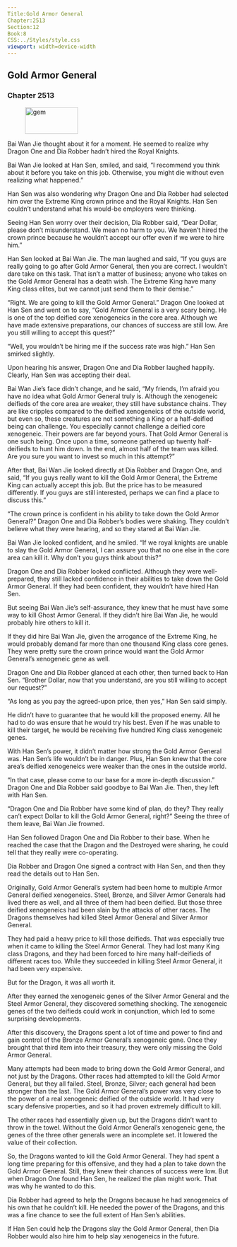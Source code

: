 ```yaml
---
Title:Gold Armor General 
Chapter:2513 
Section:12 
Book:8 
CSS:../Styles/style.css 
viewport: width=device-width
---
```

  
## Gold Armor General
### Chapter 2513
  
<figure>
	<img src="../Images/gem.gif" alt="gem" id="gem" width="120" height="60" />
</figure>
  

  
Bai Wan Jie thought about it for a moment. He seemed to realize why Dragon One and Dia Robber hadn’t hired the Royal Knights.

Bai Wan Jie looked at Han Sen, smiled, and said, “I recommend you think about it before you take on this job. Otherwise, you might die without even realizing what happened.”

Han Sen was also wondering why Dragon One and Dia Robber had selected him over the Extreme King crown prince and the Royal Knights. Han Sen couldn’t understand what his would-be employers were thinking.

Seeing Han Sen worry over their decision, Dia Robber said, “Dear Dollar, please don’t misunderstand. We mean no harm to you. We haven’t hired the crown prince because he wouldn’t accept our offer even if we were to hire him.”

Han Sen looked at Bai Wan Jie. The man laughed and said, “If you guys are really going to go after Gold Armor General, then you are correct. I wouldn’t dare take on this task. That isn’t a matter of business; anyone who takes on the Gold Armor General has a death wish. The Extreme King have many King class elites, but we cannot just send them to their demise.”

“Right. We are going to kill the Gold Armor General.” Dragon One looked at Han Sen and went on to say, “Gold Armor General is a very scary being. He is one of the top deified core xenogeneics in the core area. Although we have made extensive preparations, our chances of success are still low. Are you still willing to accept this quest?”

“Well, you wouldn’t be hiring me if the success rate was high.” Han Sen smirked slightly.

Upon hearing his answer, Dragon One and Dia Robber laughed happily. Clearly, Han Sen was accepting their deal.

Bai Wan Jie’s face didn’t change, and he said, “My friends, I’m afraid you have no idea what Gold Armor General truly is. Although the xenogeneic deifieds of the core area are weaker, they still have substance chains. They are like cripples compared to the deified xenogeneics of the outside world, but even so, these creatures are not something a King or a half-deified being can challenge. You especially cannot challenge a deified core xenogeneic. Their powers are far beyond yours. That Gold Armor General is one such being. Once upon a time, someone gathered up twenty half-deifieds to hunt him down. In the end, almost half of the team was killed. Are you sure you want to invest so much in this attempt?”

After that, Bai Wan Jie looked directly at Dia Robber and Dragon One, and said, “If you guys really want to kill the Gold Armor General, the Extreme King can actually accept this job. But the price has to be measured differently. If you guys are still interested, perhaps we can find a place to discuss this.”

“The crown prince is confident in his ability to take down the Gold Armor General?” Dragon One and Dia Robber’s bodies were shaking. They couldn’t believe what they were hearing, and so they stared at Bai Wan Jie.

Bai Wan Jie looked confident, and he smiled. “If we royal knights are unable to slay the Gold Armor General, I can assure you that no one else in the core area can kill it. Why don’t you guys think about this?”

Dragon One and Dia Robber looked conflicted. Although they were well-prepared, they still lacked confidence in their abilities to take down the Gold Armor General. If they had been confident, they wouldn’t have hired Han Sen.

But seeing Bai Wan Jie’s self-assurance, they knew that he must have some way to kill Ghost Armor General. If they didn’t hire Bai Wan Jie, he would probably hire others to kill it.

If they did hire Bai Wan Jie, given the arrogance of the Extreme King, he would probably demand far more than one thousand King class core genes. They were pretty sure the crown prince would want the Gold Armor General’s xenogeneic gene as well.

Dragon One and Dia Robber glanced at each other, then turned back to Han Sen. “Brother Dollar, now that you understand, are you still willing to accept our request?”

“As long as you pay the agreed-upon price, then yes,” Han Sen said simply.

He didn’t have to guarantee that he would kill the proposed enemy. All he had to do was ensure that he would try his best. Even if he was unable to kill their target, he would be receiving five hundred King class xenogeneic genes.

With Han Sen’s power, it didn’t matter how strong the Gold Armor General was. Han Sen’s life wouldn’t be in danger. Plus, Han Sen knew that the core area’s deified xenogeneics were weaker than the ones in the outside world.

“In that case, please come to our base for a more in-depth discussion.” Dragon One and Dia Robber said goodbye to Bai Wan Jie. Then, they left with Han Sen.

“Dragon One and Dia Robber have some kind of plan, do they? They really can’t expect Dollar to kill the Gold Armor General, right?” Seeing the three of them leave, Bai Wan Jie frowned.

Han Sen followed Dragon One and Dia Robber to their base. When he reached the case that the Dragon and the Destroyed were sharing, he could tell that they really were co-operating.

Dia Robber and Dragon One signed a contract with Han Sen, and then they read the details out to Han Sen.

Originally, Gold Armor General’s system had been home to multiple Armor General deified xenogeneics. Steel, Bronze, and Silver Armor Generals had lived there as well, and all three of them had been deified. But those three deified xenogeneics had been slain by the attacks of other races. The Dragons themselves had killed Steel Armor General and Silver Armor General.

They had paid a heavy price to kill those deifieds. That was especially true when it came to killing the Steel Armor General. They had lost many King class Dragons, and they had been forced to hire many half-deifieds of different races too. While they succeeded in killing Steel Armor General, it had been very expensive.

But for the Dragon, it was all worth it.

After they earned the xenogeneic genes of the Silver Armor General and the Steel Armor General, they discovered something shocking. The xenogeneic genes of the two deifieds could work in conjunction, which led to some surprising developments.

After this discovery, the Dragons spent a lot of time and power to find and gain control of the Bronze Armor General’s xenogeneic gene. Once they brought that third item into their treasury, they were only missing the Gold Armor General.

Many attempts had been made to bring down the Gold Armor General, and not just by the Dragons. Other races had attempted to kill the Gold Armor General, but they all failed. Steel, Bronze, Silver; each general had been stronger than the last. The Gold Armor General’s power was very close to the power of a real xenogeneic deified of the outside world. It had very scary defensive properties, and so it had proven extremely difficult to kill.

The other races had essentially given up, but the Dragons didn’t want to throw in the towel. Without the Gold Armor General’s xenogeneic gene, the genes of the three other generals were an incomplete set. It lowered the value of their collection.

So, the Dragons wanted to kill the Gold Armor General. They had spent a long time preparing for this offensive, and they had a plan to take down the Gold Armor General. Still, they knew their chances of success were low. But when Dragon One found Han Sen, he realized the plan might work. That was why he wanted to do this.

Dia Robber had agreed to help the Dragons because he had xenogeneics of his own that he couldn’t kill. He needed the power of the Dragons, and this was a fine chance to see the full extent of Han Sen’s abilities.

If Han Sen could help the Dragons slay the Gold Armor General, then Dia Robber would also hire him to help slay xenogeneics in the future.
